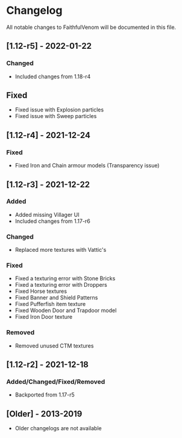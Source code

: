 # Changelog
All notable changes to FaithfulVenom will be documented in this file.

## [1.12-r5] - 2022-01-22
### Changed
- Included changes from 1.18-r4

## Fixed
- Fixed issue with Explosion particles
- Fixed issue with Sweep particles

## [1.12-r4] - 2021-12-24
### Fixed
- Fixed Iron and Chain armour models (Transparency issue)

## [1.12-r3] - 2021-12-22
### Added
- Added missing Villager UI
- Included changes from 1.17-r6

### Changed
- Replaced more textures with Vattic's

### Fixed
- Fixed a texturing error with Stone Bricks
- Fixed a texturing error with Droppers
- Fixed Horse textures
- Fixed Banner and Shield Patterns
- Fixed Pufferfish item texture
- Fixed Wooden Door and Trapdoor model
- Fixed Iron Door texture

### Removed
- Removed unused CTM textures

## [1.12-r2] - 2021-12-18
### Added/Changed/Fixed/Removed
- Backported from 1.17-r5

## [Older] - 2013-2019
- Older changelogs are not available
